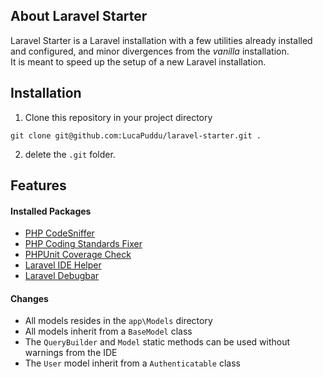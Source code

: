 ## About Laravel Starter
Laravel Starter is a Laravel installation with a few utilities already installed and configured, and minor divergences
from the _vanilla_ installation.  
It is meant to speed up the setup of a new Laravel installation.

## Installation
1. Clone this repository in your project directory
```
git clone git@github.com:LucaPuddu/laravel-starter.git .
```
2. delete the `.git` folder.

## Features
#### Installed Packages
- [PHP CodeSniffer](https://github.com/squizlabs/PHP_CodeSniffer) 
- [PHP Coding Standards Fixer](https://github.com/FriendsOfPHP/PHP-CS-Fixer)
- [PHPUnit Coverage Check](https://github.com/richardregeer/phpunit-coverage-check)
- [Laravel IDE Helper](https://github.com/barryvdh/laravel-ide-helper)
- [Laravel Debugbar](https://github.com/barryvdh/laravel-debugbar)

#### Changes
- All models resides in the `app\Models` directory
- All models inherit from a `BaseModel` class
- The `QueryBuilder` and `Model` static methods can be used without warnings from the IDE
- The `User` model inherit from a `Authenticatable` class
